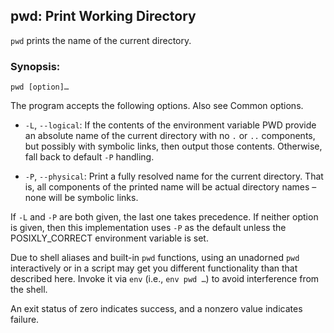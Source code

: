 ## pwd: Print Working Directory

`pwd` prints the name of the current directory.

### Synopsis:

`pwd [option]…`

The program accepts the following options. Also see Common options.

- `-L`, `--logical`: If the contents of the environment variable PWD provide an absolute name of the current directory with no `.` or `..` components, but possibly with symbolic links, then output those contents. Otherwise, fall back to default `-P` handling.

- `-P`, `--physical`: Print a fully resolved name for the current directory. That is, all components of the printed name will be actual directory names – none will be symbolic links.

If `-L` and `-P` are both given, the last one takes precedence. If neither option is given, then this implementation uses `-P` as the default unless the POSIXLY_CORRECT environment variable is set.

Due to shell aliases and built-in `pwd` functions, using an unadorned `pwd` interactively or in a script may get you different functionality than that described here. Invoke it via `env` (i.e., `env pwd …`) to avoid interference from the shell.

An exit status of zero indicates success, and a nonzero value indicates failure.
